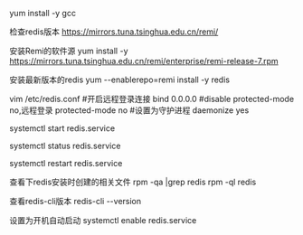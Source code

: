 
yum install -y gcc

检查redis版本
https://mirrors.tuna.tsinghua.edu.cn/remi/

安装Remi的软件源
yum install -y https://mirrors.tuna.tsinghua.edu.cn/remi/enterprise/remi-release-7.rpm

安装最新版本的redis
yum --enablerepo=remi install -y redis

vim /etc/redis.conf
#开启远程登录连接
bind 0.0.0.0
#disable protected-mode no,远程登录
protected-mode no
#设置为守护进程
daemonize yes

systemctl start redis.service

systemctl status redis.service

systemctl restart redis.service

查看下redis安装时创建的相关文件
rpm -qa |grep redis
rpm -ql redis


查看redis-cli版本
redis-cli --version

设置为开机自动启动
systemctl enable redis.service